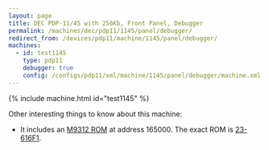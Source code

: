 ```yaml
---
layout: page
title: DEC PDP-11/45 with 256Kb, Front Panel, Debugger
permalink: /machines/dec/pdp11/1145/panel/debugger/
redirect_from: /devices/pdp11/machine/1145/panel/debugger/
machines:
  - id: test1145
    type: pdp11
    debugger: true
    config: /configs/pdp11/xml/machine/1145/panel/debugger/machine.xml
---
```


{% include machine.html id="test1145" %}

Other interesting things to know about this machine:

* It includes an [M9312 ROM](/machines/dec/pdp11/rom/M9312) at address 165000.  The exact ROM is [23-616F1](/machines/dec/pdp11/rom/M9312/23-616F1.txt).
